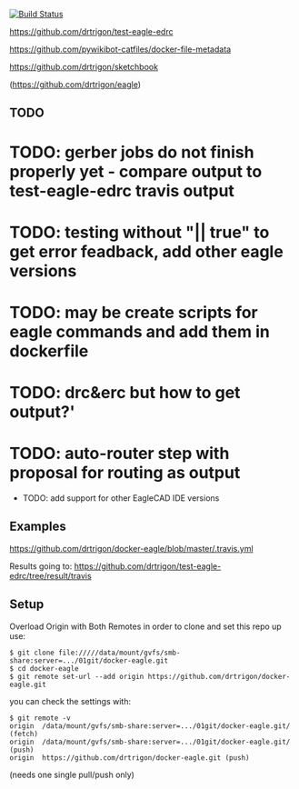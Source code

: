 [![Build Status](https://travis-ci.org/drtrigon/docker-eagle.svg?branch=master)](https://travis-ci.org/drtrigon/docker-eagle)

https://github.com/drtrigon/test-eagle-edrc

https://github.com/pywikibot-catfiles/docker-file-metadata

https://github.com/drtrigon/sketchbook

(https://github.com/drtrigon/eagle)


## TODO
# TODO: gerber jobs do not finish properly yet - compare output to test-eagle-edrc travis output

# TODO: testing without "|| true" to get error feadback, add other eagle versions
# TODO: may be create scripts for eagle commands and add them in dockerfile

# TODO: drc&erc but how to get output?'
# TODO: auto-router step with proposal for routing as output

* TODO: add support for other EagleCAD IDE versions

## Examples
https://github.com/drtrigon/docker-eagle/blob/master/.travis.yml

Results going to: https://github.com/drtrigon/test-eagle-edrc/tree/result/travis

## Setup
Overload Origin with Both Remotes in order to clone and set this repo up use:
```
$ git clone file://///data/mount/gvfs/smb-share:server=.../01git/docker-eagle.git
$ cd docker-eagle
$ git remote set-url --add origin https://github.com/drtrigon/docker-eagle.git
```
you can check the settings with:
```
$ git remote -v
origin  /data/mount/gvfs/smb-share:server=.../01git/docker-eagle.git/ (fetch)
origin  /data/mount/gvfs/smb-share:server=.../01git/docker-eagle.git/ (push)
origin  https://github.com/drtrigon/docker-eagle.git (push)
```
(needs one single pull/push only)
